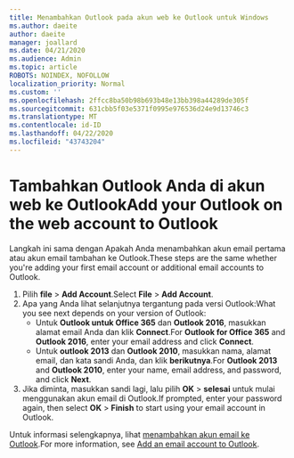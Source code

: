 ```yaml
---
title: Menambahkan Outlook pada akun web ke Outlook untuk Windows
ms.author: daeite
author: daeite
manager: joallard
ms.date: 04/21/2020
ms.audience: Admin
ms.topic: article
ROBOTS: NOINDEX, NOFOLLOW
localization_priority: Normal
ms.custom: ''
ms.openlocfilehash: 2ffcc8ba50b98b693b48e13bb398a44289de305f
ms.sourcegitcommit: 631cbb5f03e5371f0995e976536d24e9d13746c3
ms.translationtype: MT
ms.contentlocale: id-ID
ms.lasthandoff: 04/22/2020
ms.locfileid: "43743204"
---
```

# <a name="add-your-outlook-on-the-web-account-to-outlook"></a><span data-ttu-id="bf88a-102">Tambahkan Outlook Anda di akun web ke Outlook</span><span class="sxs-lookup"><span data-stu-id="bf88a-102">Add your Outlook on the web account to Outlook</span></span>

<span data-ttu-id="bf88a-103">Langkah ini sama dengan Apakah Anda menambahkan akun email pertama atau akun email tambahan ke Outlook.</span><span class="sxs-lookup"><span data-stu-id="bf88a-103">These steps are the same whether you're adding your first email account or additional email accounts to Outlook.</span></span>

1. <span data-ttu-id="bf88a-104">Pilih **file** > **Add Account**.</span><span class="sxs-lookup"><span data-stu-id="bf88a-104">Select **File** > **Add Account**.</span></span>
1. <span data-ttu-id="bf88a-105">Apa yang Anda lihat selanjutnya tergantung pada versi Outlook:</span><span class="sxs-lookup"><span data-stu-id="bf88a-105">What you see next depends on your version of Outlook:</span></span>
    - <span data-ttu-id="bf88a-106">Untuk **Outlook untuk Office 365** dan **Outlook 2016**, masukkan alamat email Anda dan klik **Connect**.</span><span class="sxs-lookup"><span data-stu-id="bf88a-106">For **Outlook for Office 365** and **Outlook 2016**, enter your email address and click **Connect**.</span></span>
    - <span data-ttu-id="bf88a-107">Untuk **outlook 2013** dan **Outlook 2010**, masukkan nama, alamat email, dan kata sandi Anda, dan klik **berikutnya**.</span><span class="sxs-lookup"><span data-stu-id="bf88a-107">For **Outlook 2013** and **Outlook 2010**, enter your name, email address, and password, and click **Next**.</span></span>
1. <span data-ttu-id="bf88a-108">Jika diminta, masukkan sandi lagi, lalu pilih **OK** > **selesai** untuk mulai menggunakan akun email di Outlook.</span><span class="sxs-lookup"><span data-stu-id="bf88a-108">If prompted, enter your password again, then select **OK** > **Finish** to start using your email account in Outlook.</span></span>

<span data-ttu-id="bf88a-109">Untuk informasi selengkapnya, lihat [menambahkan akun email ke Outlook](https://support.office.com/article/6e27792a-9267-4aa4-8bb6-c84ef146101b).</span><span class="sxs-lookup"><span data-stu-id="bf88a-109">For more information, see [Add an email account to Outlook](https://support.office.com/article/6e27792a-9267-4aa4-8bb6-c84ef146101b).</span></span>